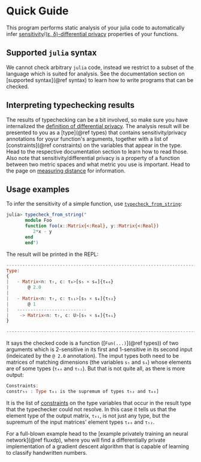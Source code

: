 
# Quick Guide

This program performs static analysis of your julia code to automatically infer [sensitivity](https://en.wikipedia.org/wiki/Differential_privacy#Sensitivity)/[(ε, δ)-differential privacy](https://en.wikipedia.org/wiki/Differential_privacy) properties of your functions. 

## Supported `julia` syntax

We cannot check arbitrary `julia` code, instead we restrict to a subset of the language which is suited for analysis. See the documentation section on [supported syntax](@ref syntax) to learn how to write programs that can be checked.


## Interpreting typechecking results

The results of typechecking can be a bit involved, so make sure you have internalized the [definition of differential privacy](https://en.wikipedia.org/wiki/Differential_privacy#Definition_of_%CE%B5-differential_privacy). The analysis result will be presented to you as a [type](@ref types) that contains sensitivity/privacy annotations for yoyur function's arguments, together with a list of [constraints](@ref constraints) on the variables that appear in the type. Head to the respective documentation section to learn how to read those.
Also note that sensitivity/differential privacy is a property of a function between two metric spaces and what metric you use is important. Head to the page on [measuring distance](@ref) for information.


## Usage examples

To infer the sensitivity of a simple function, use [`typecheck_from_string`](@ref):
```julia
julia> typecheck_from_string("
       module Foo
       function foo(x::Matrix{<:Real}, y::Matrix{<:Real})
          2*x - y
       end
       end")
```
The result will be printed in the REPL:
```julia
---------------------------------------------------------------------------
Type:
{
|   - Matrix<n: τ₇, c: τ₈>[s₅ × s₄]{τ₄₆}
|       @ 2.0
|   
|   - Matrix<n: τ₇, c: τ₁₁>[s₅ × s₄]{τ₅₂}
|       @ 1
|   --------------------------
|    -> Matrix<n: τ₇, c: U>[s₅ × s₄]{τ₆₁}
}

---------------------------------------------------------------------------
```
It says the checked code is a function ([`Fun(...)`](@ref types)) of two arguments which is 2-sensitive in its first and 1-sensitive in its second input (indeicated by the `@ 2.0` annotation). The imput types both need to be matrices of matching dimensions (the variables `s₅` and `s₄`) whose elements are of some types (`τ₄₆` and `τ₅₂`). But that is not quite all, as there is more output:
```julia
Constraints:
constr₅₅ : Type τ₆₁ is the supremum of types τ₅₂ and τ₄₆]
```
It is the list of [constraints](@ref) on the type variables that occur in the result type that the typechecker could not resolve. In this case it tells us that the element type of the output matrix, `τ₆₁`, is not just any type, but the supremum of the input matrices' element types `τ₄₆` and `τ₅₂`.


For a full-blown example head to the [example privately training an neural network](@ref fluxdp), where you will find a differentially private implementation of a gradient descent algorithm that is capable of learning to classify handwritten numbers.



